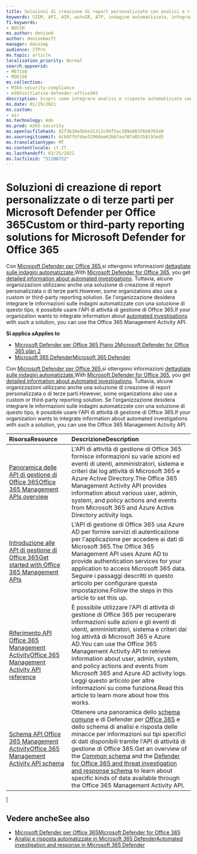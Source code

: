 ```yaml
---
title: Soluzioni di creazione di report personalizzate con analisi e risposta automatizzate
keywords: SIEM, API, AIR, autoIR, ATP, indagine automatizzata, integrazione, report personalizzato
f1.keywords:
- NOCSH
ms.author: deniseb
author: denisebmsft
manager: dansimp
audience: ITPro
ms.topic: article
localization_priority: Normal
search.appverid:
- MET150
- MOE150
ms.collection:
- M365-security-compliance
- m365initiative-defender-office365
description: Scopri come integrare analisi e risposte automatizzate con una soluzione di reporting personalizzata o di terze parti.
ms.date: 01/29/2021
ms.custom:
- air
ms.technology: mdo
ms.prod: m365-security
ms.openlocfilehash: 82f3b38e5b6e31313c94f5ac389e883f6b076540
ms.sourcegitcommit: dcb97fbfdae52960ae62b6faa707a05358193ed5
ms.translationtype: MT
ms.contentlocale: it-IT
ms.lasthandoff: 03/25/2021
ms.locfileid: "51206722"
---
```

# <a name="custom-or-third-party-reporting-solutions-for-microsoft-defender-for-office-365"></a><span data-ttu-id="ec95b-104">Soluzioni di creazione di report personalizzate o di terze parti per Microsoft Defender per Office 365</span><span class="sxs-lookup"><span data-stu-id="ec95b-104">Custom or third-party reporting solutions for Microsoft Defender for Office 365</span></span>

<span data-ttu-id="ec95b-105">Con [Microsoft Defender per Office 365,](defender-for-office-365.md)si ottengono informazioni [dettagliate sulle indagini automatizzate.](air-view-investigation-results.md)</span><span class="sxs-lookup"><span data-stu-id="ec95b-105">With [Microsoft Defender for Office 365](defender-for-office-365.md), you get [detailed information about automated investigations](air-view-investigation-results.md).</span></span> <span data-ttu-id="ec95b-106">Tuttavia, alcune organizzazioni utilizzano anche una soluzione di creazione di report personalizzata o di terze parti.</span><span class="sxs-lookup"><span data-stu-id="ec95b-106">However, some organizations also use a custom or third-party reporting solution.</span></span> <span data-ttu-id="ec95b-107">Se l'organizzazione desidera [](office-365-air.md) integrare le informazioni sulle indagini automatizzate con una soluzione di questo tipo, è possibile usare l'API di attività di gestione di Office 365.</span><span class="sxs-lookup"><span data-stu-id="ec95b-107">If your organization wants to integrate information about [automated investigations](office-365-air.md) with such a solution, you can use the Office 365 Management Activity API.</span></span>

<span data-ttu-id="ec95b-108">**Si applica a**</span><span class="sxs-lookup"><span data-stu-id="ec95b-108">**Applies to**</span></span>
- [<span data-ttu-id="ec95b-109">Microsoft Defender per Office 365 Piano 2</span><span class="sxs-lookup"><span data-stu-id="ec95b-109">Microsoft Defender for Office 365 plan 2</span></span>](defender-for-office-365.md)
- [<span data-ttu-id="ec95b-110">Microsoft 365 Defender</span><span class="sxs-lookup"><span data-stu-id="ec95b-110">Microsoft 365 Defender</span></span>](../defender/microsoft-365-defender.md)

<span data-ttu-id="ec95b-111">Con [Microsoft Defender per Office 365,](defender-for-office-365.md)si ottengono informazioni [dettagliate sulle indagini automatizzate.](air-view-investigation-results.md)</span><span class="sxs-lookup"><span data-stu-id="ec95b-111">With [Microsoft Defender for Office 365](defender-for-office-365.md), you get [detailed information about automated investigations](air-view-investigation-results.md).</span></span> <span data-ttu-id="ec95b-112">Tuttavia, alcune organizzazioni utilizzano anche una soluzione di creazione di report personalizzata o di terze parti.</span><span class="sxs-lookup"><span data-stu-id="ec95b-112">However, some organizations also use a custom or third-party reporting solution.</span></span> <span data-ttu-id="ec95b-113">Se l'organizzazione desidera integrare le informazioni sulle indagini automatizzate con una soluzione di questo tipo, è possibile usare l'API di attività di gestione di Office 365.</span><span class="sxs-lookup"><span data-stu-id="ec95b-113">If your organization wants to integrate information about automated investigations with such a solution, you can use the Office 365 Management Activity API.</span></span>

|<span data-ttu-id="ec95b-114">Risorsa</span><span class="sxs-lookup"><span data-stu-id="ec95b-114">Resource</span></span>|<span data-ttu-id="ec95b-115">Descrizione</span><span class="sxs-lookup"><span data-stu-id="ec95b-115">Description</span></span>|
|:---|:---|
|[<span data-ttu-id="ec95b-116">Panoramica delle API di gestione di Office 365</span><span class="sxs-lookup"><span data-stu-id="ec95b-116">Office 365 Management APIs overview</span></span>](/office/office-365-management-api/office-365-management-apis-overview)|<span data-ttu-id="ec95b-117">L'API di attività di gestione di Office 365 fornisce informazioni su varie azioni ed eventi di utenti, amministratori, sistema e criteri dai log attività di Microsoft 365 e Azure Active Directory.</span><span class="sxs-lookup"><span data-stu-id="ec95b-117">The Office 365 Management Activity API provides information about various user, admin, system, and policy actions and events from Microsoft 365 and Azure Active Directory activity logs.</span></span>|
|[<span data-ttu-id="ec95b-118">Introduzione alle API di gestione di Office 365</span><span class="sxs-lookup"><span data-stu-id="ec95b-118">Get started with Office 365 Management APIs</span></span>](/office/office-365-management-api/get-started-with-office-365-management-apis)|<span data-ttu-id="ec95b-119">L'API di gestione di Office 365 usa Azure AD per fornire servizi di autenticazione per l'applicazione per accedere ai dati di Microsoft 365.</span><span class="sxs-lookup"><span data-stu-id="ec95b-119">The Office 365 Management API uses Azure AD to provide authentication services for your application to access Microsoft 365 data.</span></span> <span data-ttu-id="ec95b-120">Seguire i passaggi descritti in questo articolo per configurare questa impostazione.</span><span class="sxs-lookup"><span data-stu-id="ec95b-120">Follow the steps in this article to set this up.</span></span>|
|[<span data-ttu-id="ec95b-121">Riferimento API Office 365 Management Activity</span><span class="sxs-lookup"><span data-stu-id="ec95b-121">Office 365 Management Activity API reference</span></span>](/office/office-365-management-api/office-365-management-activity-api-reference)|<span data-ttu-id="ec95b-122">È possibile utilizzare l'API di attività di gestione di Office 365 per recuperare informazioni sulle azioni e gli eventi di utenti, amministratori, sistema e criteri dai log attività di Microsoft 365 e Azure AD.</span><span class="sxs-lookup"><span data-stu-id="ec95b-122">You can use the Office 365 Management Activity API to retrieve information about user, admin, system, and policy actions and events from Microsoft 365 and Azure AD activity logs.</span></span> <span data-ttu-id="ec95b-123">Leggi questo articolo per altre informazioni su come funziona.</span><span class="sxs-lookup"><span data-stu-id="ec95b-123">Read this article to learn more about how this works.</span></span>|
|[<span data-ttu-id="ec95b-124">Schema API Office 365 Management Activity</span><span class="sxs-lookup"><span data-stu-id="ec95b-124">Office 365 Management Activity API schema</span></span>](/office/office-365-management-api/office-365-management-activity-api-schema)|<span data-ttu-id="ec95b-125">Ottenere una panoramica dello [schema comune](/office/office-365-management-api/office-365-management-activity-api-schema#common-schema) e di Defender per [Office 365](/office/office-365-management-api/office-365-management-activity-api-schema#office-365-advanced-threat-protection-and-threat-investigation-and-response-schema) e dello schema di analisi e risposta delle minacce per informazioni sui tipi specifici di dati disponibili tramite l'API di attività di gestione di Office 365.</span><span class="sxs-lookup"><span data-stu-id="ec95b-125">Get an overview of the [Common schema](/office/office-365-management-api/office-365-management-activity-api-schema#common-schema) and the [Defender for Office 365 and threat investigation and response schema](/office/office-365-management-api/office-365-management-activity-api-schema#office-365-advanced-threat-protection-and-threat-investigation-and-response-schema) to learn about specific kinds of data available through the Office 365 Management Activity API.</span></span>|
|

## <a name="see-also"></a><span data-ttu-id="ec95b-126">Vedere anche</span><span class="sxs-lookup"><span data-stu-id="ec95b-126">See also</span></span>

- [<span data-ttu-id="ec95b-127">Microsoft Defender per Office 365</span><span class="sxs-lookup"><span data-stu-id="ec95b-127">Microsoft Defender for Office 365</span></span>](defender-for-office-365.md)
- [<span data-ttu-id="ec95b-128">Analisi e risposta automatizzate in Microsoft 365 Defender</span><span class="sxs-lookup"><span data-stu-id="ec95b-128">Automated investigation and response in Microsoft 365 Defender</span></span>](/microsoft-365/security/defender/m365d-autoir)
